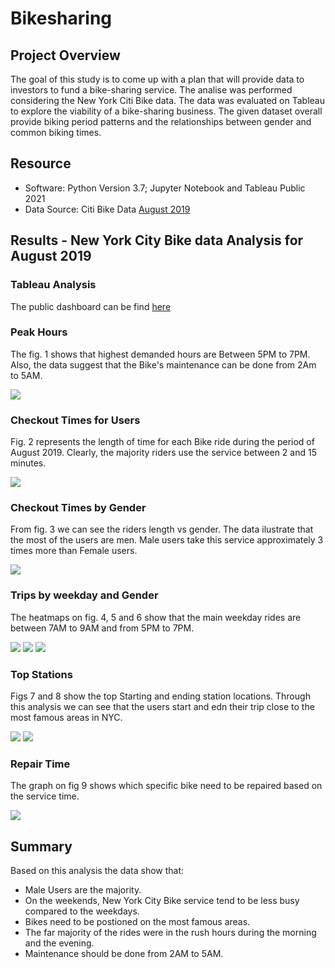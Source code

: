# Bikesharing

## Project Overview 

The goal of this study is to come up with a plan that will provide data to investors to fund a bike-sharing service. The analise was performed considering the New York Citi Bike data. The data was evaluated on Tableau to explore the viability of a bike-sharing business. The given dataset overall  provide biking period patterns and the relationships between gender and common biking times. 

## Resource

- Software: Python Version 3.7; Jupyter Notebook and Tableau Public 2021
- Data Source: Citi Bike Data [August 2019](https://s3.amazonaws.com/tripdata/201908-citibike-tripdata.csv.zip)

## Results - New York City Bike data Analysis for August 2019

### Tableau Analysis

The public dashboard can be find [here](https://public.tableau.com/profile/maria.leon2057#!/vizhome/Book3_16175434729830/Story1?publish=yes)

### Peak Hours

The fig. 1 shows that highest demanded hours are Between 5PM to 7PM. Also, the data suggest that the Bike's maintenance can be done from 2Am to 5AM.

![](https://github.com/Marietas/Bikesharing/blob/main/resources/fig%201.png)

### Checkout Times for Users

Fig. 2 represents the length of time for each Bike ride during the period of August 2019. Clearly, the majority riders use the service between 2 and 15 minutes.

![](https://github.com/Marietas/Bikesharing/blob/main/resources/fig%202.PNG)

### Checkout Times by Gender

From fig. 3 we can see the riders length vs gender. The data ilustrate that the most of the users are men. Male users take this service approximately 3 times more than Female users.

![](https://github.com/Marietas/Bikesharing/blob/main/resources/fig%203.PNG)

### Trips by weekday and Gender

The heatmaps on fig. 4, 5 and 6 show  that the main weekday rides are between 7AM to 9AM and from 5PM to 7PM.

![](https://github.com/Marietas/Bikesharing/blob/main/resources/fig%204.PNG) 
![](https://github.com/Marietas/Bikesharing/blob/main/resources/fig%205.PNG)
![](https://github.com/Marietas/Bikesharing/blob/main/resources/fig%206.PNG)

### Top Stations

Figs 7 and 8 show the top Starting and ending station locations.  Through this analysis we can see that the users start and edn their trip close to the most famous areas in NYC.

![](https://github.com/Marietas/Bikesharing/blob/main/resources/fig%207.PNG)
![](https://github.com/Marietas/Bikesharing/blob/main/resources/fig%208.PNG)

### Repair Time

The graph on fig 9 shows which specific bike need to be repaired based on the service time. 

![](https://github.com/Marietas/Bikesharing/blob/main/resources/fig%209.PNG)

## Summary

Based on this analysis the data show that:

- Male Users are the majority. 
- On the weekends, New York City Bike service tend to be less busy compared to the weekdays. 
- Bikes need to be postioned on the most famous areas.
- The far majority of the rides were in the rush hours during the morning and the evening.
- Maintenance should be done from 2AM to 5AM.
